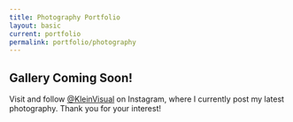 ```yaml
---
title: Photography Portfolio
layout: basic
current: portfolio
permalink: portfolio/photography
---
```

<article class="row  content  white  center">
  <h2>Gallery Coming Soon!</h2>
  <p>Visit and follow <a href="https://www.instagram.com/kleinvisual/" target="_blank">@KleinVisual</a> on Instagram, where I currently post my latest photography. Thank you for your interest!</p>
</article>